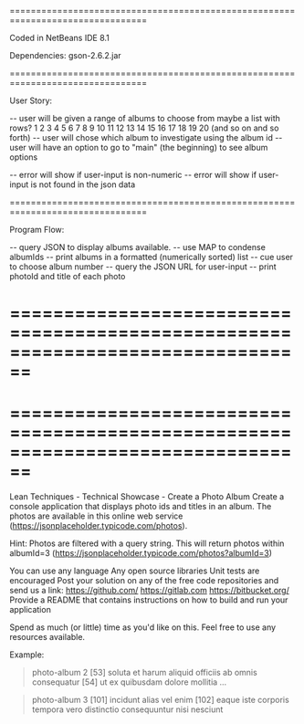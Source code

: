 ================================================================================

Coded in NetBeans IDE 8.1

Dependencies: gson-2.6.2.jar



================================================================================

User Story:

-- user will be given a range of albums to choose from
        maybe a list with rows? 
     1   2   3   4   5   6   7   8   9  10
    11  12  13  14  15  16  17  18  19  20
        (and so on and so forth)
-- user will chose which album to investigate using the album id 
-- user will have an option to go to "main" (the beginning) to see album options

-- error will show if user-input is non-numeric
-- error will show if user-input is not found in the json data


================================================================================

Program Flow:

-- query JSON to display albums available.
-- use MAP to condense albumIds
-- print albums in a formatted (numerically sorted) list
-- cue user to choose album number 
-- query the JSON URL for user-input
-- print photoId and title of each photo

================================================================================
================================================================================
================================================================================
================================================================================


Lean Techniques - Technical Showcase - Create a Photo Album
Create a console application that displays photo ids and titles in an album. The photos are available in this online web service (https://jsonplaceholder.typicode.com/photos).
 
Hint: Photos are filtered with a query string. This will return photos within albumId=3 (https://jsonplaceholder.typicode.com/photos?albumId=3)
 
You can use any language
Any open source libraries
Unit tests are encouraged
Post your solution on any of the free code repositories and send us a link:
https://github.com/
https://gitlab.com
https://bitbucket.org/
Provide a README that contains instructions on how to build and run your application
 
Spend as much (or little) time as you'd like on this. Feel free to use any resources available.
 
Example: 
> photo-album 2
[53] soluta et harum aliquid officiis ab omnis consequatur
[54] ut ex quibusdam dolore mollitia
…

> photo-album 3
[101] incidunt alias vel enim
[102] eaque iste corporis tempora vero distinctio consequuntur nisi nesciunt
